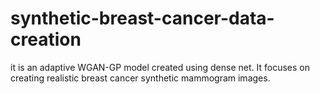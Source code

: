 # synthetic-breast-cancer-data-creation
it is an adaptive WGAN-GP model created using dense net. It focuses on creating realistic breast cancer synthetic mammogram images.
